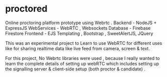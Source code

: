 # proctored

Online proctoring platform prototype using Webrtc .
Backend - NodeJS + ExpressJS
WebServices - WebRTC , Websockets
Database - Firebase Firestore
Frontend - EJS Templating , Bootstrap , SweetAlertJS, JQuery

This was an experimental project to Learn to use WebRTC for different uses like for sharing realtime data like live feed from camera, screen & text.

For this project, No Webrtc libraries were used , because I really wanted to learn the complete details of setting up webRTC which includes setting up the signalling server & client-side setup (both proctor & candidate) .
